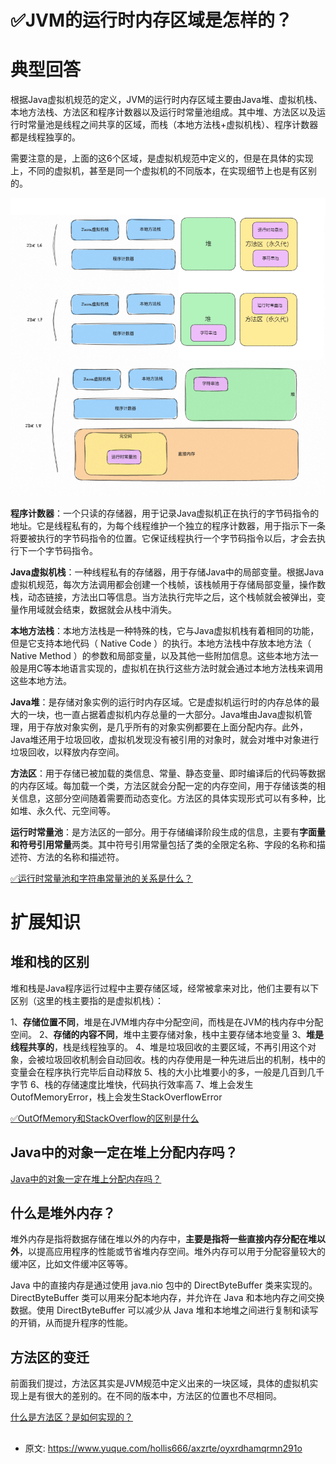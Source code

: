 # ✅JVM的运行时内存区域是怎样的？
<!--page header-->

<a name="VE0cT"></a>
# 典型回答
根据Java虚拟机规范的定义，JVM的运行时内存区域主要由Java堆、虚拟机栈、本地方法栈、方法区和程序计数器以及运行时常量池组成。其中堆、方法区以及运行时常量池是线程之间共享的区域，而栈（本地方法栈+虚拟机栈）、程序计数器都是线程独享的。

需要注意的是，上面的这6个区域，是虚拟机规范中定义的，但是在具体的实现上，不同的虚拟机，甚至是同一个虚拟机的不同版本，在实现细节上也是有区别的。

![image.png](./img/7_-7M7fUMRfKH2h8/1694329068288-9e81f4b6-9f65-431c-aa3d-d2b58c889829-958958.png)

**程序计数器**：一个只读的存储器，用于记录Java虚拟机正在执行的字节码指令的地址。它是线程私有的，为每个线程维护一个独立的程序计数器，用于指示下一条将要被执行的字节码指令的位置。它保证线程执行一个字节码指令以后，才会去执行下一个字节码指令。

**Java虚拟机栈**：一种线程私有的存储器，用于存储Java中的局部变量。根据Java虚拟机规范，每次方法调用都会创建一个栈帧，该栈帧用于存储局部变量，操作数栈，动态链接，方法出口等信息。当方法执行完毕之后，这个栈帧就会被弹出，变量作用域就会结束，数据就会从栈中消失。

**本地方法栈**：本地方法栈是一种特殊的栈，它与Java虚拟机栈有着相同的功能，但是它支持本地代码（ Native Code ）的执行。本地方法栈中存放本地方法（ Native Method ）的参数和局部变量，以及其他一些附加信息。这些本地方法一般是用C等本地语言实现的，虚拟机在执行这些方法时就会通过本地方法栈来调用这些本地方法。

**Java堆**：是存储对象实例的运行时内存区域。它是虚拟机运行时的内存总体的最大的一块，也一直占据着虚拟机内存总量的一大部分。Java堆由Java虚拟机管理，用于存放对象实例，是几乎所有的对象实例都要在上面分配内存。此外，Java堆还用于垃圾回收，虚拟机发现没有被引用的对象时，就会对堆中对象进行垃圾回收，以释放内存空间。

**方法区**：用于存储已被加载的类信息、常量、静态变量、即时编译后的代码等数据的内存区域。每加载一个类，方法区就会分配一定的内存空间，用于存储该类的相关信息，这部分空间随着需要而动态变化。方法区的具体实现形式可以有多种，比如堆、永久代、元空间等。

**运行时常量池**：是方法区的一部分。用于存储编译阶段生成的信息，主要有**字面量和符号引用常量**两类。其中符号引用常量包括了类的全限定名称、字段的名称和描述符、方法的名称和描述符。

[✅运行时常量池和字符串常量池的关系是什么？](https://www.yuque.com/hollis666/axzrte/qbaa4627yid4v1em?view=doc_embed)

<a name="BDw4F"></a>
# 扩展知识

<a name="Tvak5"></a>
## 堆和栈的区别

堆和栈是Java程序运行过程中主要存储区域，经常被拿来对比，他们主要有以下区别（这里的栈主要指的是虚拟机栈）：

1、**存储位置不同**，堆是在JVM堆内存中分配空间，而栈是在JVM的栈内存中分配空间。
2、**存储的内容不同**，堆中主要存储对象，栈中主要存储本地变量
3、**堆是线程共享的**，栈是线程独享的。
4、堆是垃圾回收的主要区域，不再引用这个对象，会被垃圾回收机制会自动回收。栈的内存使用是一种先进后出的机制，栈中的变量会在程序执行完毕后自动释放
5、栈的大小比堆要小的多，一般是几百到几千字节
6、栈的存储速度比堆快，代码执行效率高
7、堆上会发生OutofMemoryError，栈上会发生StackOverflowError

[✅OutOfMemory和StackOverflow的区别是什么](https://www.yuque.com/hollis666/axzrte/rd8oyrewr8tcd9gc?view=doc_embed)
<a name="XYQYu"></a>
## Java中的对象一定在堆上分配内存吗？
[Java中的对象一定在堆上分配内存吗？](https://www.yuque.com/hollis666/axzrte/bx3qiz80wclfbmpw?view=doc_embed)

<a name="MldgV"></a>
## 什么是堆外内存？

堆外内存是指将数据存储在堆以外的内存中，**主要是指将一些直接内存分配在堆以外**，以提高应用程序的性能或节省堆内存空间。堆外内存可以用于分配容量较大的缓冲区，比如文件缓冲区等等。

Java 中的直接内存是通过使用 java.nio 包中的 DirectByteBuffer 类来实现的。DirectByteBuffer 类可以用来分配本地内存，并允许在 Java 和本地内存之间交换数据。使用 DirectByteBuffer 可以减少从 Java 堆和本地堆之间进行复制和读写的开销，从而提升程序的性能。

<a name="xHEFL"></a>
## 方法区的变迁

前面我们提过，方法区其实是JVM规范中定义出来的一块区域，具体的虚拟机实现上是有很大的差别的。在不同的版本中，方法区的位置也不尽相同。

[什么是方法区？是如何实现的？](https://www.yuque.com/hollis666/axzrte/bk9qtiiqisie4f5a?view=doc_embed)

<a name="Wz75T"></a>
## 



<!--page footer-->
- 原文: <https://www.yuque.com/hollis666/axzrte/oyxrdhamqrmn291o>